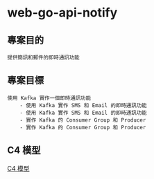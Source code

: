 # web-go-api-notify

## 專案目的

    提供簡訊和郵件的即時通訊功能

## 專案目標

    使用 Kafka 實作一個即時通訊功能
        - 使用 Kafka 實作 SMS 和 Email 的即時通訊功能
        - 使用 Kafka 實作 SMS 和 Email 的即時通訊功能
        - 實作 Kafka 的 Consumer Group 和 Producer
        - 實作 Kafka 的 Consumer Group 和 Producer

## C4 模型

[C4 模型](docs/notify-service-c4-model.md)
